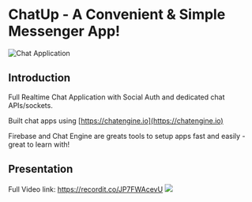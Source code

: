# ChatUp - A Convenient & Simple Messenger App!

![Chat Application](https://i.ibb.co/GJwyy9m/Bv9-Js3-QLOLY-HD.jpg)

## Introduction

Full Realtime Chat Application with Social Auth and dedicated chat APIs/sockets.

Built chat apps using [https://chatengine.io](https://chatengine.io)

Firebase and Chat Engine are greats tools to setup apps fast and easily - great to learn with!

## Presentation

Full Video link: https://recordit.co/JP7FWAcevU
<img src="http://g.recordit.co/JP7FWAcevU.gif" />


